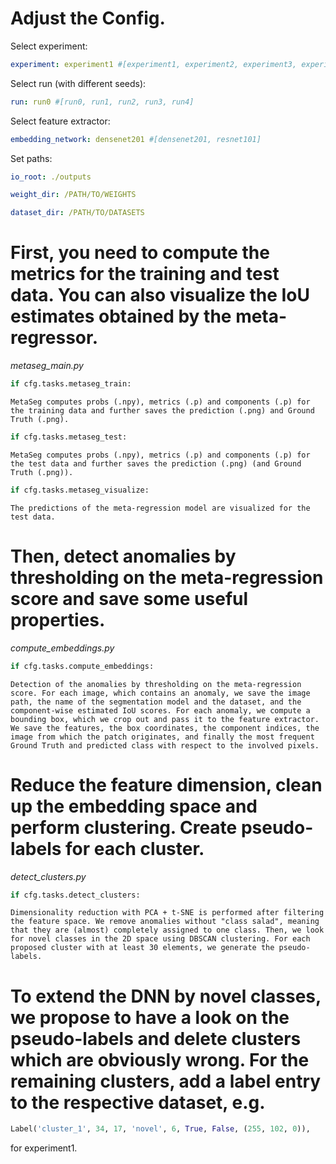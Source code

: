 # Adjust the Config. 

Select experiment:
```yaml
experiment: experiment1 #[experiment1, experiment2, experiment3, experiment4a, experiment4b, experiment5]
```

Select run (with different seeds):
```yaml
run: run0 #[run0, run1, run2, run3, run4]
```

Select feature extractor:
```yaml
embedding_network: densenet201 #[densenet201, resnet101]
```

Set paths:
```yaml
io_root: ./outputs

weight_dir: /PATH/TO/WEIGHTS

dataset_dir: /PATH/TO/DATASETS
```

# First, you need to compute the metrics for the training and test data. You can also visualize the IoU estimates obtained by the meta-regressor.

*metaseg_main.py*

```python
if cfg.tasks.metaseg_train:
```
	MetaSeg computes probs (.npy), metrics (.p) and components (.p) for the training data and further saves the prediction (.png) and Ground Truth (.png).

```python
if cfg.tasks.metaseg_test:
```
	MetaSeg computes probs (.npy), metrics (.p) and components (.p) for the test data and further saves the prediction (.png) (and Ground Truth (.png)).

```python
if cfg.tasks.metaseg_visualize:
```
	The predictions of the meta-regression model are visualized for the test data.


# Then, detect anomalies by thresholding on the meta-regression score and save some useful properties.

*compute_embeddings.py*

```python
if cfg.tasks.compute_embeddings:
```
	Detection of the anomalies by thresholding on the meta-regression score. For each image, which contains an anomaly, we save the image path, the name of the segmentation model and the dataset, and the component-wise estimated IoU scores. For each anomaly, we compute a bounding box, which we crop out and pass it to the feature extractor. We save the features, the box coordinates, the component indices, the image from which the patch originates, and finally the most frequent Ground Truth and predicted class with respect to the involved pixels.

# Reduce the feature dimension, clean up the embedding space and perform clustering. Create pseudo-labels for each cluster.

*detect_clusters.py*

```python
if cfg.tasks.detect_clusters:
```
	Dimensionality reduction with PCA + t-SNE is performed after filtering the feature space. We remove anomalies without "class salad", meaning that they are (almost) completely assigned to one class. Then, we look for novel classes in the 2D space using DBSCAN clustering. For each proposed cluster with at least 30 elements, we generate the pseudo-labels.

# To extend the DNN by novel classes, we propose to have a look on the pseudo-labels and delete clusters which are obviously wrong. For the remaining clusters, add a label entry to the respective dataset, e.g.

```python
Label('cluster_1', 34, 17, 'novel', 6, True, False, (255, 102, 0)),
```

for experiment1. 

